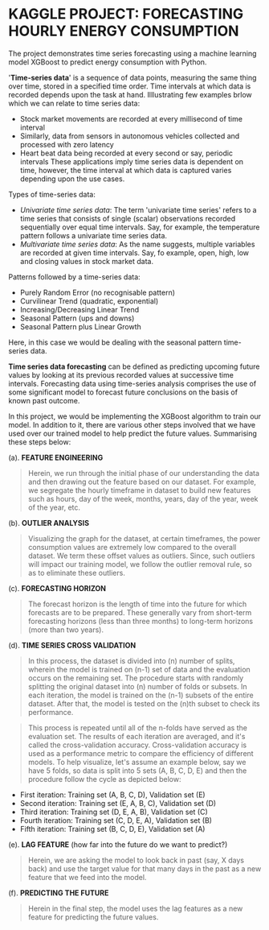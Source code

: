 # KAGGLE PROJECT: FORECASTING HOURLY ENERGY CONSUMPTION
The project demonstrates time series forecasting using a machine learning model XGBoost to predict energy consumption with Python.

'**Time-series data**' is a sequence of data points, measuring the same thing over time, stored in a specified time order. Time intervals at which data is recorded depends upon the task at hand. Illlustrating few examples brlow which we can relate to time series data:
- Stock market movements are recorded at every millisecond of time interval
- Similarly, data from sensors in autonomous vehicles collected and processed with zero latency
- Heart beat data being recorded at every second or say, periodic intervals
These applications imply time series data is dependent on time, however, the time interval at which data is captured varies depending upon the use cases.

Types of time-series data:
- *Univariate time series data*: The term 'univariate time series' refers to a time series that consists of single (scalar) observations recorded sequentially over equal time intervals. Say, for example, the temperature pattern follows a univariate time series data.
- *Multivariate time series data*: As the name suggests, multiple variables are recorded at given time intervals. Say, fo example, open, high, low and closing values in stock market data.

Patterns followed by a time-series data:
- Purely Random Error (no recognisable pattern)
- Curvilinear Trend (quadratic, exponential)
- Increasing/Decreasing Linear Trend
- Seasonal Pattern (ups and downs)
- Seasonal Pattern plus Linear Growth

Here, in this case we would be dealing with the seasonal pattern time-series data.

**Time series data forecasting** can be defined as predicting upcoming future values by looking at its previous recorded values at successive time intervals. Forecasting data using time-series analysis comprises the use of some significant model to forecast future conclusions on the basis of known past outcome.

In this project, we would be implementing the XGBoost algorithm to train our model. In addition to it, there are various other steps involved that we have used over our trained model to help predict the future values. Summarising these steps below:

(a). **FEATURE ENGINEERING**
> Herein, we run through the initial phase of our understanding the data and then drawing out the feature based on our dataset. For example, we segregate the hourly timeframe in dataset to build new features such as hours, day of the week, months, years, day of the year, week of the year, etc.

(b). **OUTLIER ANALYSIS**
> Visualizing the graph for the dataset, at certain timeframes, the power consumption values are extremely low compared to the overall dataset. We term these offset values as outliers. Since, such outliers will impact our training model, we follow the outlier removal rule, so as to eliminate these outliers.

(c). **FORECASTING HORIZON**
> The forecast horizon is the length of time into the future for which forecasts are to be prepared. These generally vary from short-term forecasting horizons (less than three months) to long-term horizons (more than two years).

(d). **TIME SERIES CROSS VALIDATION**
> In this process, the dataset is divided into (n) number of splits, wherein the model is trained on (n-1) set of data and the evaluation occurs on the remaining set. The procedure starts with randomly splitting the original dataset into (n) number of folds or subsets. In each iteration, the model is trained on the (n-1) subsets of the entire dataset. After that, the model is tested on the (n)th subset to check its performance.

> This process is repeated until all of the n-folds have served as the evaluation set. The results of each iteration are averaged, and it's called the cross-validation accuracy. Cross-validation accuracy is used as a performance metric to compare the efficiency of different models. To help visualize, let's assume an example below, say we have 5 folds, so data is split into 5 sets (A, B, C, D, E) and then the procedure follow the cycle as depicted below:
- First iteration: Training set (A, B, C, D), Validation set (E)
- Second iteration: Training set (E, A, B, C), Validation set (D)
- Third iteration: Training set (D, E, A, B), Validation set (C)
- Fourth iteration: Training set (C, D, E, A), Validation set (B)
- Fifth iteration: Training set (B, C, D, E), Validation set (A)

(e). **LAG FEATURE** (how far into the future do we want to predict?)
> Herein, we are asking the model to look back in past (say, X days back) and use the target value for that many days in the past as a new feature that we feed into the model.

(f). **PREDICTING THE FUTURE**
> Herein in the final step, the model uses the lag features as a new feature for predicting the future values.
